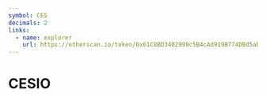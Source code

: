 ```yaml
---
symbol: CES
decimals: 2
links:
  - name: explorer
    url: https://etherscan.io/token/0x61C8BD3402999c5B4cAd919B774DBd5ab710E71f
---
```


# CESIO
